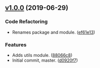 <a name="v1.0.0"></a>
## [v1.0.0](https://github.com/alexseitsinger/image-tools/compare/d0920f7df736b470c31346675687ece4a3a6c4a4...v1.0.0) (2019-06-29)

### Code Refactoring
- Renames package and module. ([ef61e13](https://github.com/alexseitsinger/image-tools/commit/ef61e13d0a9186810b15190810b9dd5b3e3a8c9b))

### Features
- Adds utils module. ([88066c8](https://github.com/alexseitsinger/image-tools/commit/88066c8eaa0b703adfb0c69c823e3db645d15c1d))
- Initial commit, master. ([d0920f7](https://github.com/alexseitsinger/image-tools/commit/d0920f7df736b470c31346675687ece4a3a6c4a4))



